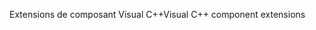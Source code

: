 <span data-ttu-id="38d57-101">Extensions de composant Visual C++</span><span class="sxs-lookup"><span data-stu-id="38d57-101">Visual C++ component extensions</span></span>